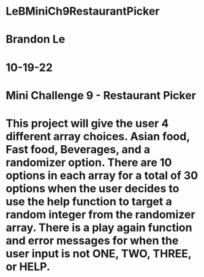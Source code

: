 # LeBMiniCh9RestaurantPicker
# Brandon Le
# 10-19-22
# Mini Challenge 9 - Restaurant Picker
# This project will give the user 4 different array choices. Asian food, Fast food, Beverages, and a randomizer option. There are 10 options in each array for a total of 30 options when the user decides to use the help function to target a random integer from the randomizer array. There is a play again function and error messages for when the user input is not ONE, TWO, THREE, or HELP.
